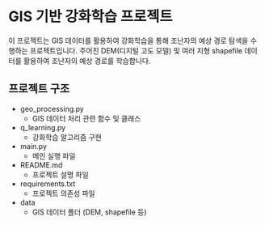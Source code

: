 # GIS 기반 강화학습 프로젝트

이 프로젝트는 GIS 데이터를 활용하여 강화학습을 통해 조난자의 예상 경로 탐색을 수행하는 프로젝트입니다. 주어진 DEM(디지털 고도 모델) 및 여러 지형 shapefile 데이터를 활용하여 조난자의 예상 경로를 학습합니다.

## 프로젝트 구조

- geo_processing.py 
    - GIS 데이터 처리 관련 함수 및 클래스
- q_learning.py 
    - 강화학습 알고리즘 구현
- main.py 
    - 메인 실행 파일
- README.md
    - 프로젝트 설명 파일
- requirements.txt 
    - 프로젝트 의존성 파일
- data 
    - GIS 데이터 폴더 (DEM, shapefile 등)
